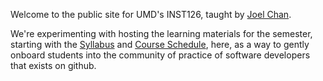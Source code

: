 Welcome to the public site for UMD's INST126, taught by [Joel Chan](http://joelchan.me).

We're experimenting with hosting the learning materials for the semester, starting with the [Syllabus](Syllabus.md) and [Course Schedule](Course%20Schedule.md), here, as a way to gently onboard students into the community of practice of software developers that exists on github.

